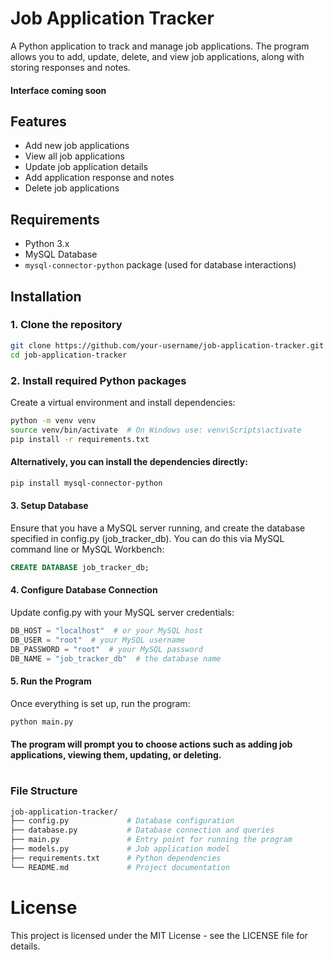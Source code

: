# Job Application Tracker

A Python application to track and manage job applications. The program allows you to add, update, delete, and view job applications, along with storing responses and notes.
#### Interface coming soon
## Features

- Add new job applications
- View all job applications
- Update job application details
- Add application response and notes
- Delete job applications

## Requirements

- Python 3.x
- MySQL Database
- `mysql-connector-python` package (used for database interactions)

## Installation

### 1. Clone the repository

```bash
git clone https://github.com/your-username/job-application-tracker.git
cd job-application-tracker
```
### 2. Install required Python packages
Create a virtual environment and install dependencies:
```bash
python -m venv venv
source venv/bin/activate  # On Windows use: venv\Scripts\activate
pip install -r requirements.txt
```
#### Alternatively, you can install the dependencies directly:
```bash
pip install mysql-connector-python
```

#### 3. Setup Database
Ensure that you have a MySQL server running, and create the database specified in config.py (job_tracker_db). You can do this via MySQL command line or MySQL Workbench:
```sql
CREATE DATABASE job_tracker_db;
```

#### 4. Configure Database Connection
Update config.py with your MySQL server credentials:
```python
DB_HOST = "localhost"  # or your MySQL host
DB_USER = "root"  # your MySQL username
DB_PASSWORD = "root"  # your MySQL password
DB_NAME = "job_tracker_db"  # the database name
```

#### 5. Run the Program
Once everything is set up, run the program:
```bash
python main.py
```
#### The program will prompt you to choose actions such as adding job applications, viewing them, updating, or deleting.
#
### File Structure
```bash
job-application-tracker/
├── config.py             # Database configuration
├── database.py           # Database connection and queries
├── main.py               # Entry point for running the program
├── models.py             # Job application model
├── requirements.txt      # Python dependencies
└── README.md             # Project documentation
```

# License
This project is licensed under the MIT License - see the LICENSE file for details.
